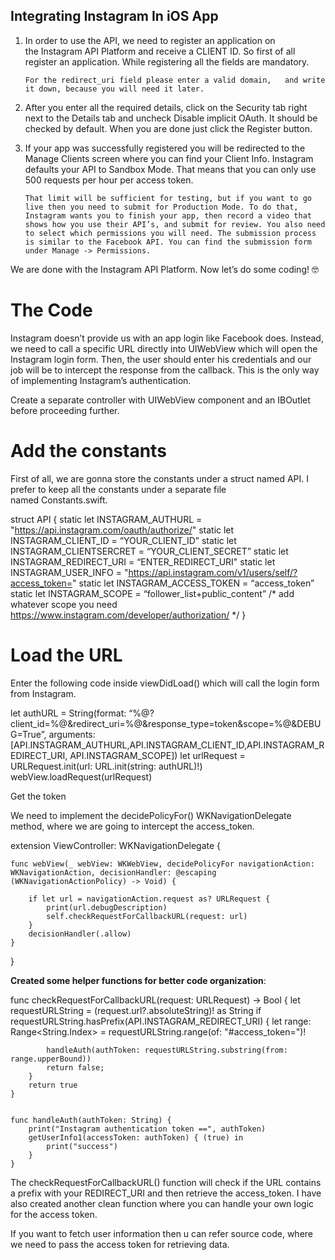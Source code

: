 ## Integrating Instagram In iOS App 

1. In order to use the API, we need to register an application on the Instagram API Platform and receive a CLIENT ID. So first of all register an application. While registering all the fields are mandatory.

       For the redirect_uri field please enter a valid domain,   and write it down, because you will need it later.

2. After you enter all the required details, click on the Security tab right next to the Details tab and uncheck Disable implicit OAuth. It should be checked by default. When you are done just click the Register button.

3. If your app was successfully registered you will be redirected to the Manage Clients screen where you can find your Client Info. Instagram defaults your API to Sandbox Mode. That means that you can only use 500 requests per hour per access token.    

       That limit will be sufficient for testing, but if you want to go live then you need to submit for Production Mode. To do that, Instagram wants you to finish your app, then record a video that shows how you use their API’s, and submit for review. You also need to select which permissions you will need. The submission process is similar to the Facebook API. You can find the submission form under Manage -> Permissions.

We are done with the Instagram API Platform. Now let’s do some coding! 🤓

# The Code

Instagram doesn’t provide us with an app login like Facebook does. Instead, we need to call a specific URL directly into UIWebView which will open the Instagram login form. Then, the user should enter his credentials and our job will be to intercept the response from the callback. This is the only way of implementing Instagram’s authentication.

 Create a separate controller with UIWebView component and an IBOutlet before proceeding further.

# Add the constants

First of all, we are gonna store the constants under a struct named API. I prefer to keep all the constants under a separate file named Constants.swift.

struct API {
static let INSTAGRAM_AUTHURL = "https://api.instagram.com/oauth/authorize/"
static let INSTAGRAM_CLIENT_ID = “YOUR_CLIENT_ID”
static let INSTAGRAM_CLIENTSERCRET = “YOUR_CLIENT_SECRET”
static let INSTAGRAM_REDIRECT_URI = “ENTER_REDIRECT_URI"
 static let INSTAGRAM_USER_INFO = "https://api.instagram.com/v1/users/self/?access_token="
static let INSTAGRAM_ACCESS_TOKEN = “access_token”
static let INSTAGRAM_SCOPE = “follower_list+public_content” /* add whatever scope you need https://www.instagram.com/developer/authorization/ */
}

# Load the URL

Enter the following code inside viewDidLoad() which will call the login form from Instagram.

let authURL = String(format: “%@?client_id=%@&redirect_uri=%@&response_type=token&scope=%@&DEBUG=True”, arguments: [API.INSTAGRAM_AUTHURL,API.INSTAGRAM_CLIENT_ID,API.INSTAGRAM_REDIRECT_URI, API.INSTAGRAM_SCOPE])
let urlRequest = URLRequest.init(url: URL.init(string: authURL)!)
webView.loadRequest(urlRequest)

Get the token

We need to implement the decidePolicyFor() WKNavigationDelegate method, where we are going to intercept the access_token.

extension ViewController: WKNavigationDelegate {
   
    func webView(_ webView: WKWebView, decidePolicyFor navigationAction: WKNavigationAction, decisionHandler: @escaping (WKNavigationActionPolicy) -> Void) {
        
        if let url = navigationAction.request as? URLRequest {
            print(url.debugDescription)
            self.checkRequestForCallbackURL(request: url)
        }
        decisionHandler(.allow)
    }
}

**Created some helper functions for better code organization**:

func checkRequestForCallbackURL(request: URLRequest) -> Bool {
        let requestURLString = (request.url?.absoluteString)! as String
        if requestURLString.hasPrefix(API.INSTAGRAM_REDIRECT_URI) {
            let range: Range<String.Index> = requestURLString.range(of: "#access_token=")!
            
            handleAuth(authToken: requestURLString.substring(from: range.upperBound))
            return false;
        }
        return true
    }
    

    func handleAuth(authToken: String) {
        print("Instagram authentication token ==", authToken)
        getUserInfo1(accessToken: authToken) { (true) in
            print("success")
        }
    }

The checkRequestForCallbackURL() function will check if the URL contains a prefix with your REDIRECT_URI and then retrieve the access_token. I have also created another clean function where you can handle your own logic for the access token.

If you want to fetch user information then u can refer source code, where we need to pass the access token for retrieving data.
